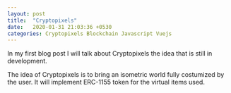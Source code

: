 ```yaml
---
layout: post
title:  "Cryptopixels"
date:   2020-01-31 21:03:36 +0530
categories: Cryptopixels Blockchain Javascript Vuejs
---
```

In my first blog post I will talk about Cryptopixels the idea that is still in development.

The idea of Cryptopixels is to bring an isometric world fully costumized by the user. It will implement ERC-1155 token for the virtual items used.

[ERC-1155]: https://github.com/ethereum/eips/issues/1155
